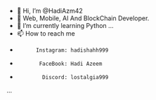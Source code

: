 - 👋 Hi, I’m @HadiAzm42
- 👀 Web, Mobile, AI And BlockChain Developer.
- 🌱 I’m currently learning Python ...
- 📫 How to reach me
-           Instagram: hadishahh999
-            FaceBook: Hadi Azeem
-             Discord: lostalgia999
...

<!---
HadiAzm42/HadiAzm42 is a ✨ special ✨ repository because its `README.md` (this file) appears on your GitHub profile.
You can click the Preview link to take a look at your changes.
--->

